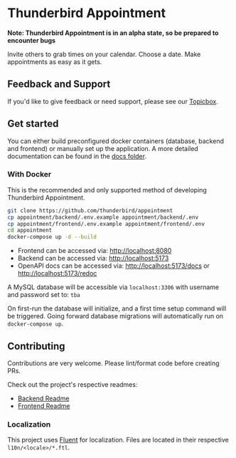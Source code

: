 # Thunderbird Appointment

**Note: Thunderbird Appointment is in an alpha state, so be prepared to encounter bugs**

Invite others to grab times on your calendar. Choose a date. Make appointments as easy as it gets.

## Feedback and Support

If you'd like to give feedback or need support, please see our [Topicbox](https://thunderbird.topicbox.com/groups/services).

## Get started

You can either build preconfigured docker containers (database, backend and frontend) or manually set up the application. A more detailed documentation can be found in the [docs folder](./docs/README.md).

### With Docker

This is the recommended and only supported method of developing Thunderbird Appointment.

```bash
git clone https://github.com/thunderbird/appointment
cp appointment/backend/.env.example appointment/backend/.env
cp appointment/frontend/.env.example appointment/frontend/.env
cd appointment
docker-compose up -d --build
```

* Frontend can be accessed via: <http://localhost:8080>
* Backend can be accessed via: <http://localhost:5173>
* OpenAPI docs can be accessed via: <http://localhost:5173/docs> or <http://localhost:5173/redoc>

A MySQL database will be accessible via `localhost:3306` with username and password set to: `tba`

On first-run the database will initialize, and a first time setup command will be triggered. Going forward database migrations will automatically run on `docker-compose up`.

## Contributing

Contributions are very welcome. Please lint/format code before creating PRs.

Check out the project's respective readmes:

* [Backend Readme](backend/README.md)
* [Frontend Readme](frontend/README.md)

### Localization

This project uses [Fluent](https://projectfluent.org/) for localization. Files are located in their respective `l10n/<locale>/*.ftl`.
